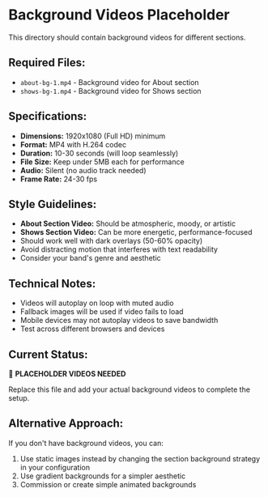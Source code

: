 # Background Videos Placeholder

This directory should contain background videos for different sections.

## Required Files:

- `about-bg-1.mp4` - Background video for About section
- `shows-bg-1.mp4` - Background video for Shows section

## Specifications:

- **Dimensions:** 1920x1080 (Full HD) minimum
- **Format:** MP4 with H.264 codec
- **Duration:** 10-30 seconds (will loop seamlessly)
- **File Size:** Keep under 5MB each for performance
- **Audio:** Silent (no audio track needed)
- **Frame Rate:** 24-30 fps

## Style Guidelines:

- **About Section Video:** Should be atmospheric, moody, or artistic
- **Shows Section Video:** Can be more energetic, performance-focused
- Should work well with dark overlays (50-60% opacity)
- Avoid distracting motion that interferes with text readability
- Consider your band's genre and aesthetic

## Technical Notes:

- Videos will autoplay on loop with muted audio
- Fallback images will be used if video fails to load
- Mobile devices may not autoplay videos to save bandwidth
- Test across different browsers and devices

## Current Status:

🔴 **PLACEHOLDER VIDEOS NEEDED**

Replace this file and add your actual background videos to complete the setup.

## Alternative Approach:

If you don't have background videos, you can:

1. Use static images instead by changing the section background strategy in your configuration
2. Use gradient backgrounds for a simpler aesthetic
3. Commission or create simple animated backgrounds
